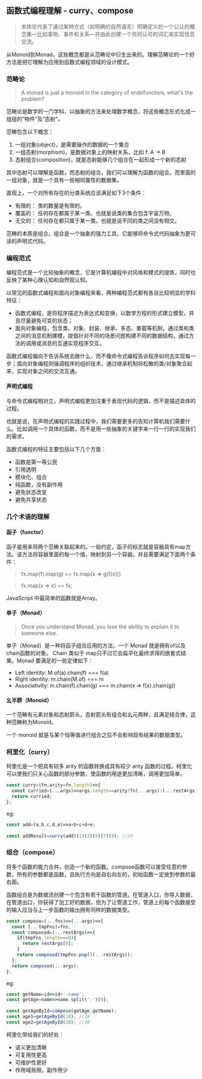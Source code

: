 ## 函数式编程理解 - curry、compose

> 本体论代表了通过某种方式（如明确的自然语言）明确定义的一个公认的概念集—比如事物、事件和关系—并由此创建一个共同认可的词汇来实现信息交流。

从Monoid到Monad，这些概念都是从范畴论中衍生出来的。理解范畴论的一个好方法是把它理解为应用到函数式编程领域的设计模式。

### 范畴论

> A monad is just a monoid in the category of endofunctors, what's the problem?

范畴论是数学的一门学科，以抽象的方法来处理数学概念，将这些概念形式化成一组组的“物件”及“态射”。

范畴包含以下概念：

1. 一组对象(object)，是需要操作的数据的一个集合
2. 一组态射(morphism)，是数据对象上的映射关系，比如 f: A -> B
3. 态射组合(composition)，就是态射能够几个组合在一起形成一个新的态射

其中态射可以理解是函数，而态射的组合，我们可以理解为函数的组合。而里面的一组对象，就是一个具有一些相同属性的数据集。

直观上，一个对所有存在的分类系统应该满足如下3个条件：

- 有限的： 类的数量是有限的。
- 覆盖的： 任何存在都属于某一类。也就是说类的集合包含宇宙万物。
- 无交的： 任何存在都只属于某一类。也就是说不同的类之间没有相交。

范畴的本质是组合。组合是一个抽象的强力工具，它能够将命令式代码抽象为更可读的声明式代码。

### 编程范式

编程范式是一个比较抽象的概念，它是计算机编程中对风格和模式的提炼，同时也反映了某种心理认知和自然观认知。

以常见的函数式编程和面向对象编程来看，两种编程范式都有各自比较明显的学科特征：

- 函数式编程，是将程序描述为表达式和变换，以数学方程的形式建立模型，并且尽量避免可变的状态；
- 面向对象编程，包含类、对象、封装、继承、多态、重载等机制，通过类和类之间的消息机制建模，提倡针对不同的场景问题构建不同的数据结构，通过方法的调用或消息的互通实现程序交互。

函数式编程偏向于告诉系统去做什么，而不像命令式编程告诉程序如何去实现每一步；面向对象编程则强调程序的组织技术，通过继承机制将松散的类/对象聚合起来，实现对象之间的交流互通。

#### 声明式编程

与命令式编程相对立，声明式编程更加注重于表现代码的逻辑，而不是描述具体的过程。

也就是说，在声明式编程的实践过程中，我们需要更多的告知计算机我们需要什么。比如调用一个具体的函数，而不是用一些抽象的关键字来一行一行的实现我们的需求。

函数式编程的特征主要包括以下几个方面：

- 函数是第一等公民
- 引用透明
- 模块化、组合
- 纯函数，没有副作用
- 避免状态改变
- 避免共享状态

### 几个术语的理解

#### 函子（functor）

函子是用来将两个范畴关联起来的。一般约定，函子的标志就是容器具有map方法。该方法将容器里面的每一个值，映射到另一个容器。并且需要满足下面两个条件：

> fx.map(f).map(g) == fx.map(x => g(f(x)))

> fx.map(x => x) == fx;

JavaScript 中最简单的函数就是Array。

#### 单子（Monad）

> Once you understand Monad, you lose the ability to explain it to someone else.

单子（Monad）是一种将函子组合应用的方法，一个 Monad 就是拥有of以及chain函数的对象。 Chain 类似于 map只不过它会扁平化最终求得的嵌套式结果。Monad 要满足的一些定律如下：

- Left identity: M.of(a).chain(f) === f(a)
- Right identity: m.chain(M.of) === m
- Associativity: m.chain(f).chain(g) === m.chain(x => f(x).chain(g))

#### 幺半群（Monoid）

一个范畴有元素对象和态射箭头，态射箭头有组合和幺元两种，且满足结合律，这种范畴称为Monoid。

一个 monoid 就是与某个恒等值进行组合之后不会影响现有结果的数据类型。

### 柯里化（curry）

柯里化是一个把具有较多 arity 的函数转换成具有较少 arity 函数的过程。柯里化可以使我们只关心函数的部分参数，使函数的用途更加清晰，调用更加简单。

```javascript
const curry=(fn,arity=fn.length)=>{
  const curried=(...args)=>args.length>=arity?fn(...args):(...restArgs)=>curried(...args,...restArgs);
  return curried;
};

```
	
eg:

```javascript
const add=(a,b,c,d,e)=>a+b+c+d+e;
	
const addResult=curry(add)(1)(3)(5)(7)(9); //25

```

### 组合（compose）

将多个函数的能力合并，创造一个新的函数。compsoe函数可以接受任意的参数，所有的参数都是函数，且执行方向是自右向左的，初始函数一定放到参数的最右面。

函数组合是为数据流创建一个包含有若干函数的管道。在管道入口，你导入数据，在管道出口，你获得了加工好的数据。但为了让管道工作，管道上的每个函数接受的输入应当与上一步函数的输出拥有同样的数据类型。

```javascript
const compose=(...fns)=>(...args)=>{
  const [...tmpFns]=fns;
  const composed=(...restArgs)=>{
    if(tmpFns.length===0){
      return restArgs[0];
    }
    return composed(tmpFns.pop()(...restArgs));
  };
  return composed(...args);
};

```

eg:

```javascript
const getName=id=>id+'-name';
const getAge=name=>name.split('-')[0];
	
const getAgeById=compose(getAge,getName);
const age1=getAgeById(18); //18
const age2=getAgeById(30); //30

```

柯里化带给我们的好处：

- 语义更加清晰
- 可复用性更高
- 可维护性更好
- 作用域局限，副作用少

